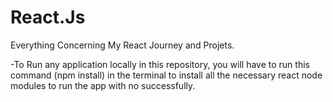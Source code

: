 # React.Js

Everything Concerning My React Journey and Projets.

-To Run any application locally in this repository,
you will have to run this command (npm install) in the terminal to install all the necessary react node modules to run the app with no successfully.
